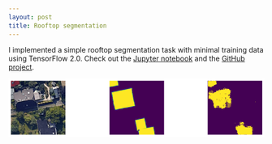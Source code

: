 ```yaml
---
layout: post
title: Rooftop segmentation
---
```


I implemented a simple rooftop segmentation task with minimal training data using TensorFlow 2.0.
Check out the [Jupyter notebook](https://github.com/kevinkepp/rooftop-seg/blob/master/rts-tf2/train.ipynb) and the [GitHub project](https://github.com/kevinkepp/rooftop-seg).

<img src="/assets/images/rooftop-seg.png" alt="notebook screenshot" width="700"/>
